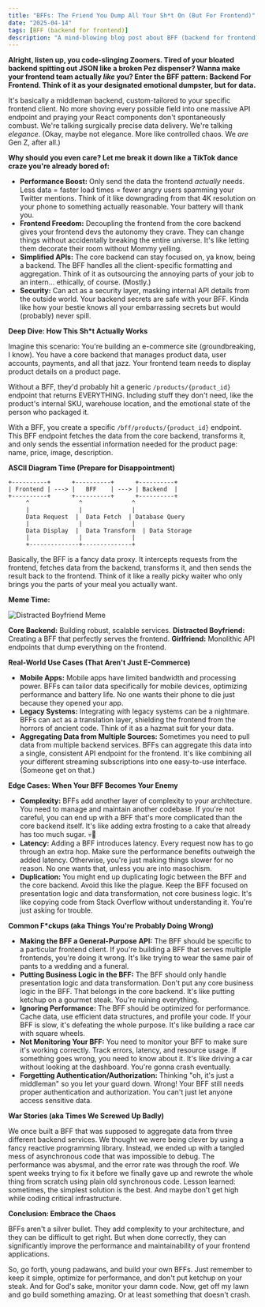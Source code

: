 ```yaml
---
title: "BFFs: The Friend You Dump All Your Sh*t On (But For Frontend)"
date: "2025-04-14"
tags: [BFF (backend for frontend)]
description: "A mind-blowing blog post about BFF (backend for frontend), written for chaotic Gen Z engineers."
---
```


**Alright, listen up, you code-slinging Zoomers. Tired of your bloated backend spitting out JSON like a broken Pez dispenser? Wanna make your frontend team actually *like* you? Enter the BFF pattern: Backend For Frontend. Think of it as your designated emotional dumpster, but for data.**

It's basically a middleman backend, custom-tailored to your specific frontend client.  No more shoving every possible field into one massive API endpoint and praying your React components don't spontaneously combust. We're talking surgically precise data delivery.  We're talking *elegance*. (Okay, maybe not elegance. More like controlled chaos. We *are* Gen Z, after all.)

**Why should you even care? Let me break it down like a TikTok dance craze you're already bored of:**

*   **Performance Boost:** Only send the data the frontend *actually* needs.  Less data = faster load times = fewer angry users spamming your Twitter mentions.  Think of it like downgrading from that 4K resolution on your phone to something actually reasonable.  Your battery will thank you.
*   **Frontend Freedom:** Decoupling the frontend from the core backend gives your frontend devs the autonomy they crave. They can change things without accidentally breaking the entire universe.  It's like letting them decorate their room without Mommy yelling.
*   **Simplified APIs:** The core backend can stay focused on, ya know, being a backend. The BFF handles all the client-specific formatting and aggregation.  Think of it as outsourcing the annoying parts of your job to an intern... ethically, of course. (Mostly.)
*   **Security:** Can act as a security layer, masking internal API details from the outside world. Your backend secrets are safe with your BFF. Kinda like how your bestie knows all your embarrassing secrets but would (probably) never spill.

**Deep Dive: How This Sh*t Actually Works**

Imagine this scenario: You're building an e-commerce site (groundbreaking, I know). You have a core backend that manages product data, user accounts, payments, and all that jazz. Your frontend team needs to display product details on a product page.

Without a BFF, they'd probably hit a generic `/products/{product_id}` endpoint that returns EVERYTHING.  Including stuff they don't need, like the product's internal SKU, warehouse location, and the emotional state of the person who packaged it.

With a BFF, you create a specific `/bff/products/{product_id}` endpoint. This BFF endpoint fetches the data from the core backend, transforms it, and only sends the essential information needed for the product page: name, price, image, description.

**ASCII Diagram Time (Prepare for Disappointment)**

```
+----------+      +----------+      +----------+
| Frontend | ---> |   BFF    | ---> | Backend  |
+----------+      +----------+      +----------+
     ^              ^              ^
     |              |              |
     Data Request  |  Data Fetch  | Database Query
     |              |              |
     Data Display  |  Data Transform  | Data Storage
     |              |              |
     +--------------+--------------+
```

Basically, the BFF is a fancy data proxy.  It intercepts requests from the frontend, fetches data from the backend, transforms it, and then sends the result back to the frontend. Think of it like a really picky waiter who only brings you the parts of your meal you actually want.

**Meme Time:**

![Distracted Boyfriend Meme](https://i.imgflip.com/46e43q.jpg)

**Core Backend:** Building robust, scalable services.
**Distracted Boyfriend:** Creating a BFF that perfectly serves the frontend.
**Girlfriend:** Monolithic API endpoints that dump everything on the frontend.

**Real-World Use Cases (That Aren't Just E-Commerce)**

*   **Mobile Apps:** Mobile apps have limited bandwidth and processing power.  BFFs can tailor data specifically for mobile devices, optimizing performance and battery life. No one wants their phone to die just because they opened your app.
*   **Legacy Systems:**  Integrating with legacy systems can be a nightmare. BFFs can act as a translation layer, shielding the frontend from the horrors of ancient code. Think of it as a hazmat suit for your data.
*   **Aggregating Data from Multiple Sources:**  Sometimes you need to pull data from multiple backend services. BFFs can aggregate this data into a single, consistent API endpoint for the frontend. It's like combining all your different streaming subscriptions into one easy-to-use interface. (Someone get on that.)

**Edge Cases: When Your BFF Becomes Your Enemy**

*   **Complexity:**  BFFs add another layer of complexity to your architecture.  You need to manage and maintain another codebase.  If you're not careful, you can end up with a BFF that's more complicated than the core backend itself. It's like adding extra frosting to a cake that already has too much sugar. 💀🙏
*   **Latency:**  Adding a BFF introduces latency.  Every request now has to go through an extra hop.  Make sure the performance benefits outweigh the added latency.  Otherwise, you're just making things slower for no reason. No one wants that, unless you are into masochism.
*   **Duplication:**  You might end up duplicating logic between the BFF and the core backend.  Avoid this like the plague.  Keep the BFF focused on presentation logic and data transformation, not core business logic. It's like copying code from Stack Overflow without understanding it. You're just asking for trouble.

**Common F*ckups (aka Things You're Probably Doing Wrong)**

*   **Making the BFF a General-Purpose API:** The BFF should be specific to a particular frontend client. If you're building a BFF that serves multiple frontends, you're doing it wrong. It's like trying to wear the same pair of pants to a wedding and a funeral.
*   **Putting Business Logic in the BFF:**  The BFF should only handle presentation logic and data transformation.  Don't put any core business logic in the BFF.  That belongs in the core backend. It's like putting ketchup on a gourmet steak. You're ruining everything.
*   **Ignoring Performance:**  The BFF should be optimized for performance.  Cache data, use efficient data structures, and profile your code.  If your BFF is slow, it's defeating the whole purpose. It's like building a race car with square wheels.
*   **Not Monitoring Your BFF:** You need to monitor your BFF to make sure it's working correctly. Track errors, latency, and resource usage. If something goes wrong, you need to know about it. It's like driving a car without looking at the dashboard. You're gonna crash eventually.
*   **Forgetting Authentication/Authorization:** Thinking "oh, it's just a middleman" so you let your guard down. Wrong! Your BFF still needs proper authentication and authorization. You can't just let anyone access sensitive data.

**War Stories (aka Times We Screwed Up Badly)**

We once built a BFF that was supposed to aggregate data from three different backend services.  We thought we were being clever by using a fancy reactive programming library.  Instead, we ended up with a tangled mess of asynchronous code that was impossible to debug. The performance was abysmal, and the error rate was through the roof.  We spent weeks trying to fix it before we finally gave up and rewrote the whole thing from scratch using plain old synchronous code.  Lesson learned: sometimes, the simplest solution is the best. And maybe don't get high while coding critical infrastructure.

**Conclusion: Embrace the Chaos**

BFFs aren't a silver bullet. They add complexity to your architecture, and they can be difficult to get right. But when done correctly, they can significantly improve the performance and maintainability of your frontend applications.

So, go forth, young padawans, and build your own BFFs. Just remember to keep it simple, optimize for performance, and don't put ketchup on your steak.  And for God's sake, monitor your damn code.  Now, get off my lawn and go build something amazing. Or at least something that doesn't crash.
